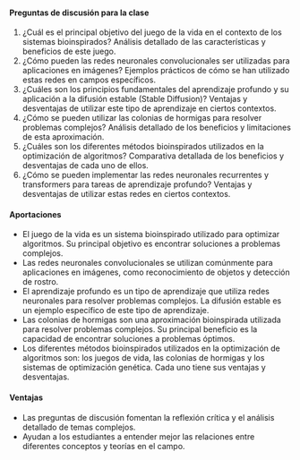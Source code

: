 #### Preguntas de discusión para la clase
1. ¿Cuál es el principal objetivo del juego de la vida en el contexto de los sistemas bioinspirados? Análisis detallado de las características y beneficios de este juego.
2. ¿Cómo pueden las redes neuronales convolucionales ser utilizadas para aplicaciones en imágenes? Ejemplos prácticos de cómo se han utilizado estas redes en campos específicos.
3. ¿Cuáles son los principios fundamentales del aprendizaje profundo y su aplicación a la difusión estable (Stable Diffusion)? Ventajas y desventajas de utilizar este tipo de aprendizaje en ciertos contextos.
4. ¿Cómo se pueden utilizar las colonias de hormigas para resolver problemas complejos? Análisis detallado de los beneficios y limitaciones de esta aproximación.
5. ¿Cuáles son los diferentes métodos bioinspirados utilizados en la optimización de algoritmos? Comparativa detallada de los beneficios y desventajas de cada uno de ellos.
6. ¿Cómo se pueden implementar las redes neuronales recurrentes y transformers para tareas de aprendizaje profundo? Ventajas y desventajas de utilizar estas redes en ciertos contextos.

#### Aportaciones 
- El juego de la vida es un sistema bioinspirado utilizado para optimizar algoritmos. Su principal objetivo es encontrar soluciones a problemas complejos.
- Las redes neuronales convolucionales se utilizan comúnmente para aplicaciones en imágenes, como reconocimiento de objetos y detección de rostro.
- El aprendizaje profundo es un tipo de aprendizaje que utiliza redes neuronales para resolver problemas complejos. La difusión estable es un ejemplo específico de este tipo de aprendizaje.
- Las colonias de hormigas son una aproximación bioinspirada utilizada para resolver problemas complejos. Su principal beneficio es la capacidad de encontrar soluciones a problemas óptimos.
- Los diferentes métodos bioinspirados utilizados en la optimización de algoritmos son: los juegos de vida, las colonias de hormigas y los sistemas de optimización genética. Cada uno tiene sus ventajas y desventajas.

#### Ventajas 
- Las preguntas de discusión fomentan la reflexión crítica y el análisis detallado de temas complejos.
- Ayudan a los estudiantes a entender mejor las relaciones entre diferentes conceptos y teorías en el campo.